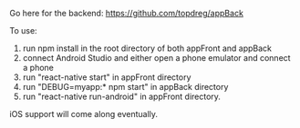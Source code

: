 Go here for the backend: https://github.com/topdreg/appBack

To use:
1) run npm install in the root directory of both appFront and appBack
2) connect Android Studio and either open a phone emulator and connect a phone
3) run "react-native start" in appFront directory
4) run "DEBUG=myapp:* npm start" in appBack directory
5) run "react-native run-android" in appFront directory.

iOS support will come along eventually. 
